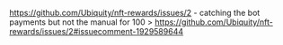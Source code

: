 https://github.com/Ubiquity/nft-rewards/issues/2 - catching the bot payments but not the manual for 100 > https://github.com/Ubiquity/nft-rewards/issues/2#issuecomment-1929589644